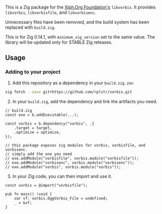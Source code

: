 This is a Zig package for the [Xiph.Org Foundation's](https://xiph.org) `libvorbis`. It provides `libvorbis`, `libvorbisfile`, and `libvorbisenc`.

Unnecessary files have been removed, and the build system has been replaced with `build.zig`.

This is for Zig 0.14.1, with `minimum_zig_version` set to the same value. The library will be updated only for STABLE Zig releases.

## Usage
### Adding to your project

1. Add this repository as a dependency in your `build.zig.zon`
```sh
zig fetch --save git+https://github.com/rplstr/vorbis.git
```

2. In your `build.zig`, add the dependency and link the artifacts you need.
```zig
// build.zig
const exe = b.addExecutable(...);

const vorbis = b.dependency("vorbis", .{
    .target = target,
    .optimize = optimize,
});

// this package exposes zig modules for vorbis, vorbisfile, and vorbisenc.
// simply add the one you need
// exe.addModule("vorbisfile", vorbis.module("vorbisfile"));
// exe.addModule("vorbisenc", vorbis.module("vorbisenc"));
// exe.addModule("vorbis", vorbis.module("vorbis"));
```

3. In your Zig code, you can then import and use it.
```zig
const vorbis = @import("vorbisfile");

pub fn main() !void {
    var vf: vorbis.OggVorbis_File = undefined;
    _ = &vf;
}
```
